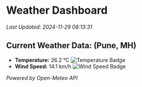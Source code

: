 
# Weather Dashboard

_Last Updated: 2024-11-29 08:13:31_

## Current Weather Data: (Pune, MH)
- **Temperature:** 26.2 °C ![Temperature Badge](https://img.shields.io/badge/Temperature-Medium%20Temp-green)
- **Wind Speed:** 14.1 km/h ![Wind Speed Badge](https://img.shields.io/badge/Wind%20Speed-Low%20Wind-blue)

*Powered by Open-Meteo API*
